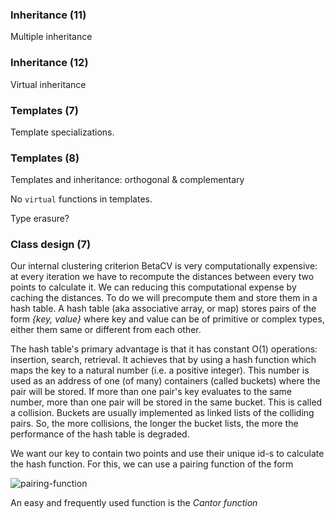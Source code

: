 ### Inheritance (11)

Multiple inheritance

### Inheritance (12)

Virtual inheritance

### Templates (7) 

Template specializations.

### Templates (8)

Templates and inheritance: orthogonal & complementary

No `virtual` functions in templates.

Type erasure?

### Class design (7)

Our internal clustering criterion BetaCV is very computationally expensive: at every iteration we have to recompute the distances between every two points to calculate it. We can reducing this computational expense by caching the distances. To do we will precompute them and store them in a hash table. A hash table (aka associative array, or map) stores pairs of the form _{key, value}_ where key and value can be of primitive or complex types, either them same or different from each other.

The hash table's primary advantage is that it has constant O(1) operations: insertion, search, retrieval. It achieves that by using a hash function which maps the key to a natural number (i.e. a positive integer). This number is used as an address of one (of many) containers (called buckets) where the pair will be stored. If more than one pair's key evaluates to the same number, more than one pair will be stored in the same bucket. This is called a collision. Buckets are usually implemented as linked lists of the colliding pairs. So, the more collisions, the longer the bucket lists, the more the performance of the hash table is degraded.

We want our key to contain two points and use their unique id-s to calculate the hash function. For this, we can use a pairing function of the form

![pairing-function](https://cloud.githubusercontent.com/assets/6043344/16057932/080559a8-3231-11e6-8f8c-d3be60c82441.png)

An easy and frequently used function is the _Cantor function_ 

